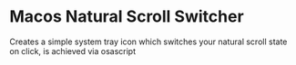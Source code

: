 # Macos Natural Scroll Switcher

Creates a simple system tray icon which switches your natural scroll state on click, is achieved via osascript
